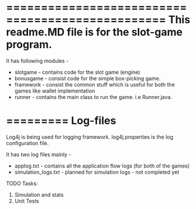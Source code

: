 =================================================
This readme.MD file is for the slot-game program.
=================================================

It has following modules -

* slotgame  - contains code for the slot game (engine)
* bonusgame - consist code for the simple box-picking game.
* framework - consist the common stuff which is useful for both the games like wallet implementation
* runner    - contains the main class to run the game. i.e Runner.java.

=========
Log-files
=========

Log4j is being used for logging framework. log4j.properties is the log configuration file.

It has two log files mainly -

* applog.txt - contains all the application flow logs (for both of the games)
* simulation_logs.txt - planned for simulation logs - not completed yet


TODO Tasks:

1. Simulation and stats
2. Unit Tests